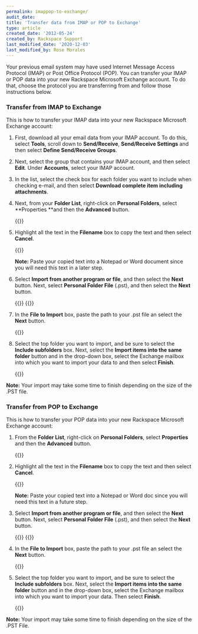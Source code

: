 ```yaml
---
permalink: imappop-to-exchange/
audit_date:
title: 'Transfer data from IMAP or POP to Exchange'
type: article
created_date: '2012-05-24'
created_by: Rackspace Support
last_modified_date: '2020-12-03'
last_modified_by: Rose Morales
---
```


Your previous email system may have used Internet Message Access Protocol (IMAP)
or Post Office Protocol (POP).
You can transfer
your IMAP or POP data into your new Rackspace Microsoft Exchange
account. To do that, choose the protocol you are transferring from and follow
those instructions below.

### Transfer from IMAP to Exchange

This is how to transfer
your IMAP data into your new Rackspace Microsoft Exchange
account:

1. First, download all
   your email data from your IMAP account. To do this, select
   **Tools**, scroll down to **Send/Receive**, **Send/Receive
   Settings** and then select **Define Send/Receive
   Groups**.

2. Next, select the group that contains your IMAP
   account, and then select **Edit**. Under **Accounts**, select your
   IMAP account.

3. In the list, select the check box for each folder
   you want to include when checking e-mail, and then select **Download
   complete item including attachments**.

4. Next, from your **Folder List**, right-click
   on **Personal Folders**, select **Properties **and then
   the **Advanced** button.

   {{<image src="1.png" alt="" title="">}}

5. Highlight all the text in the **Filename** box to
   copy the text and then select **Cancel**.

   {{<image src="three.png" alt="" title="">}}

   **Note:** Paste your copied text into a Notepad or Word
   document since you will need this text in a later step.

6. Select **Import from another program or file**,
   and then select the **Next** button. Next, select **Personal Folder
   File** (.pst), and then select
   the **Next** button.

   {{<image src="5.png" alt="" title="">}}
   {{<image src="6.png" alt="" title="">}}

7. In the **File to Import** box, paste the path to
   your .pst file an select the **Next** button.

   {{<image src="7.png" alt="" title="">}}

8. Select the top folder you want to import, and be
   sure to select the **Include
   subfolders** box. Next,
   select the **Import items into the same folder** button and in
   the drop-down box, select the Exchange mailbox into which you want
   to import your data to and then
   select **Finish**.

   {{<image src="10.png" alt="" title="">}}

**Note:** Your
import may take some time to finish depending on the size of the .PST file.

### Transfer from POP to Exchange

This is how to transfer
your POP data into your new Rackspace Microsoft Exchange
account:

1. From the **Folder List**, right-click
   on **Personal Folders**, select **Properties** and then
   the **Advanced** button.

   {{<image src="1.png" alt="" title="">}}

2. Highlight all the text in the **Filename** box to
   copy the text and then select **Cancel**.

   {{<image src="three.png" alt="" title="">}}

   **Note:** Paste your copied text into a Notepad or Word
   doc since you will need this text in a future step.

3. Select **Import from another program or file**,
   and then select the **Next** button. Next, select **Personal Folder
   File** (.pst), and then select
   the **Next** button.

   {{<image src="5.png" alt="" title="">}}
   {{<image src="6.png" alt="" title="">}}

4. In the **File to Import** box, paste the path to
   your .pst file an select the **Next** button.

   {{<image src="7.png" alt="" title="">}}

5. Select the top folder you want to import, and be
   sure to select the **Include
   subfolders** box. Next,
   select the **Import items into the same folder** button
   and in
   the drop-down box, select the Exchange mailbox into which you want
   to import your data. Then
   select **Finish**.

   {{<image src="10.png" alt="" title="">}}

**Note:** Your
import may take some time to finish depending on the size of the .PST
File.
